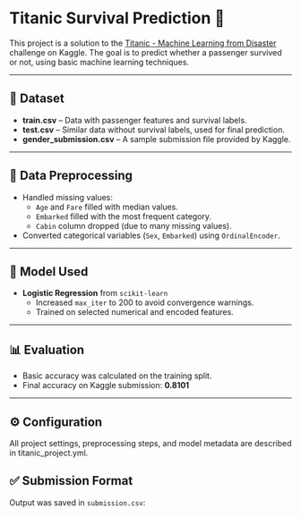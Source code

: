 # Titanic Survival Prediction 🚢

This project is a solution to the [Titanic - Machine Learning from Disaster](https://www.kaggle.com/competitions/titanic/overview) challenge on Kaggle. The goal is to predict whether a passenger survived or not, using basic machine learning techniques.

---

## 📁 Dataset

- **train.csv** – Data with passenger features and survival labels.
- **test.csv** – Similar data without survival labels, used for final prediction.
- **gender_submission.csv** – A sample submission file provided by Kaggle.

---

## 🧹 Data Preprocessing

- Handled missing values:
  - `Age` and `Fare` filled with median values.
  - `Embarked` filled with the most frequent category.
  - `Cabin` column dropped (due to many missing values).
- Converted categorical variables (`Sex`, `Embarked`) using `OrdinalEncoder`.

---

## 🧠 Model Used

- **Logistic Regression** from `scikit-learn`
  - Increased `max_iter` to 200 to avoid convergence warnings.
  - Trained on selected numerical and encoded features.

---

## 📊 Evaluation

- Basic accuracy was calculated on the training split.
- Final accuracy on Kaggle submission: **0.8101**

---
## ⚙️ Configuration

All project settings, preprocessing steps, and model metadata are described in titanic_project.yml.


## ✅ Submission Format

Output was saved in `submission.csv`:
